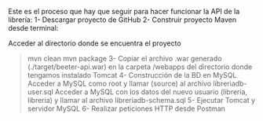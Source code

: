 Este es el proceso que hay que seguir para hacer funcionar la API de la librería: 1- Descargar proyecto de GitHub 2- Construir proyecto Maven desde terminal:

Acceder al directorio donde se encuentra el proyecto
>mvn clean
>mvn package 3- Copiar el archivo .war generado (./target/beeter-api.war) en la carpeta /webapps del directorio donde tengamos instalado Tomcat 4- Construcción de la BD en MySQL
Acceder a MySQL como root y llamar (source) al archivo libreriadb-user.sql
Acceder a MySQL con los datos del nuevo usuario (libreria, libreria) y llamar al archivo libreriadb-schema.sql 5- Ejecutar Tomcat y servidor MySQL 6- Realizar peticiones HTTP desde Postman